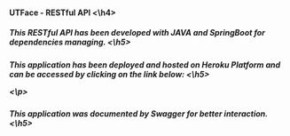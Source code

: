 <h4>
  UTFace - RESTful API
<\h4>

<h5>
  This RESTful API has been developed with JAVA and SpringBoot for dependencies managing. 
<\h5>

<h5>
  This application has been deployed and hosted on Heroku Platform and can be accessed by clicking on the link below:
<\h5>

<p href="https://utface-api.herokuapp.com/swagger-ui.html"><\p>

<h5>
  This application was documented by Swagger for better interaction.
<\h5>
